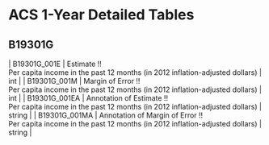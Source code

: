 # ACS 1-Year Detailed Tables

## B19301G

| B19301G_001E | Estimate !!<br>Per capita income in the past 12 months (in 2012 inflation-adjusted dollars) | int |
| B19301G_001M | Margin of Error !!<br>Per capita income in the past 12 months (in 2012 inflation-adjusted dollars) | int |
| B19301G_001EA | Annotation of Estimate !!<br>Per capita income in the past 12 months (in 2012 inflation-adjusted dollars) | string |
| B19301G_001MA | Annotation of Margin of Error !!<br>Per capita income in the past 12 months (in 2012 inflation-adjusted dollars) | string |

